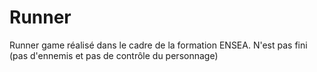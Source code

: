# Runner
Runner game réalisé dans le cadre de la formation ENSEA. N'est pas fini (pas d'ennemis et pas de contrôle du personnage)
